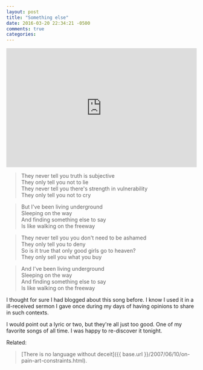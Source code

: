 ```yaml
---
layout: post
title: "Something else"
date: 2016-03-20 22:34:21 -0500
comments: true
categories: 
---
```


<iframe width="100%" height="315" src="https://www.youtube.com/embed/gpvGsNCBRz0" frameborder="0" allowfullscreen></iframe>

> They never tell you truth is subjective  
> They only tell you not to lie  
> They never tell you there's strength in vulnerability  
> They only tell you not to cry  

> But I've been living underground  
> Sleeping on the way  
> And finding something else to say  
> Is like walking on the freeway

> They never tell you you don't need to be ashamed  
> They only tell you to deny  
> So is it true that only good girls go to heaven?  
> They only sell you what you buy

> And I've been living underground  
> Sleeping on the way  
> And finding something else to say  
> Is like walking on the freeway

I thought for sure I had blogged about this song before. I know I used it in a ill-received sermon I gave once during my days of having opinions to share in such contexts. 

I would point out a lyric or two, but they're all just too good. One of my favorite songs of all time. I was happy to re-discover it tonight.

Related: 

> [There is no language without deceit]({{ base.url }}/2007/06/10/on-pain-art-constraints.html).